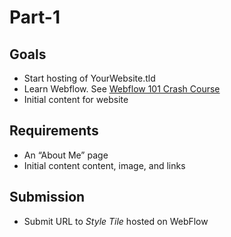 # Part-1
## Goals

* Start hosting of YourWebsite.tld 
* Learn Webflow. See [Webflow 101 Crash Course][1]
* Initial content for website

## Requirements
* An “About Me” page
* Initial content content, image, and links

## Submission
* Submit URL to _Style Tile_ hosted on WebFlow 

[1]:	https://university.webflow.com/courses/webflow-101-crash-course